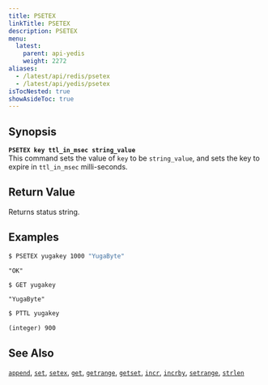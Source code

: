 ```yaml
---
title: PSETEX
linkTitle: PSETEX
description: PSETEX
menu:
  latest:
    parent: api-yedis
    weight: 2272
aliases:
  - /latest/api/redis/psetex
  - /latest/api/yedis/psetex
isTocNested: true
showAsideToc: true
---
```


## Synopsis
<b>`PSETEX key ttl_in_msec string_value`</b><br>
This command sets the value of `key` to be `string_value`, and sets the key to expire in `ttl_in_msec` milli-seconds.

## Return Value
Returns status string.

## Examples

```sh
$ PSETEX yugakey 1000 "YugaByte"
```

```
"OK"
```

```sh
$ GET yugakey
```

```
"YugaByte"
```
```sh
$ PTTL yugakey
```

```
(integer) 900 
```

## See Also
[`append`](../append/), [`set`](../set/), [`setex`](../setex/), [`get`](../get/), [`getrange`](../getrange/), [`getset`](../getset/), [`incr`](../incr/), [`incrby`](../incrby/), [`setrange`](../setrange/), [`strlen`](../strlen/)
